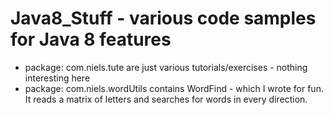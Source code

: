 # Java8_Stuff - various code samples for Java 8 features
* package: com.niels.tute are just various tutorials/exercises - nothing interesting here
* package: com.niels.wordUtils contains WordFind - which I wrote for fun.  It reads a matrix of letters
  and searches for words in every direction.
